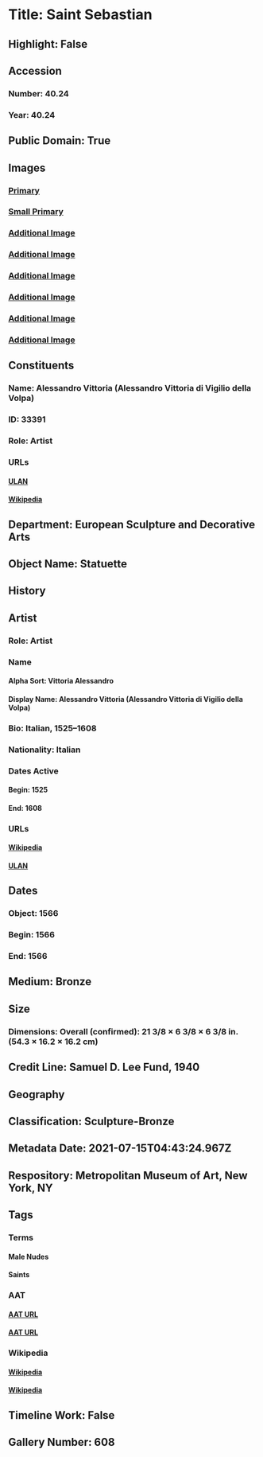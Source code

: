 # Title: Saint Sebastian
## Highlight: False
## Accession
### Number: 40.24
### Year: 40.24
## Public Domain: True
## Images
### [Primary](https://images.metmuseum.org/CRDImages/es/original/DP217259.jpg)
### [Small Primary](https://images.metmuseum.org/CRDImages/es/web-large/DP217259.jpg)
### [Additional Image](https://images.metmuseum.org/CRDImages/es/original/DP217260.jpg)
### [Additional Image](https://images.metmuseum.org/CRDImages/es/original/DP217258.jpg)
### [Additional Image](https://images.metmuseum.org/CRDImages/es/original/DP217262.jpg)
### [Additional Image](https://images.metmuseum.org/CRDImages/es/original/DP217261.jpg)
### [Additional Image](https://images.metmuseum.org/CRDImages/es/original/DP217246.jpg)
### [Additional Image](https://images.metmuseum.org/CRDImages/es/original/DP217263.jpg)
## Constituents
### Name: Alessandro Vittoria (Alessandro Vittoria di Vigilio della Volpa)
### ID: 33391
### Role: Artist
### URLs
#### [ULAN](http://vocab.getty.edu/page/ulan/500025294)
#### [Wikipedia](https://www.wikidata.org/wiki/Q1347426)
## Department: European Sculpture and Decorative Arts
## Object Name: Statuette
## History
## Artist
### Role: Artist
### Name
#### Alpha Sort: Vittoria Alessandro
#### Display Name: Alessandro Vittoria (Alessandro Vittoria di Vigilio della Volpa)
### Bio: Italian, 1525–1608
### Nationality: Italian
### Dates Active
#### Begin: 1525
#### End: 1608
### URLs
#### [Wikipedia](https://www.wikidata.org/wiki/Q1347426)
#### [ULAN](http://vocab.getty.edu/page/ulan/500025294)
## Dates
### Object: 1566
### Begin: 1566
### End: 1566
## Medium: Bronze
## Size
### Dimensions: Overall (confirmed): 21 3/8 × 6 3/8 × 6 3/8 in. (54.3 × 16.2 × 16.2 cm)
## Credit Line: Samuel D. Lee Fund, 1940
## Geography
## Classification: Sculpture-Bronze
## Metadata Date: 2021-07-15T04:43:24.967Z
## Respository: Metropolitan Museum of Art, New York, NY
## Tags
### Terms
#### Male Nudes
#### Saints
### AAT
#### [AAT URL](http://vocab.getty.edu/page/aat/300189568)
#### [AAT URL](http://vocab.getty.edu/page/aat/300150555)
### Wikipedia
#### [Wikipedia]()
#### [Wikipedia]()
## Timeline Work: False
## Gallery Number: 608